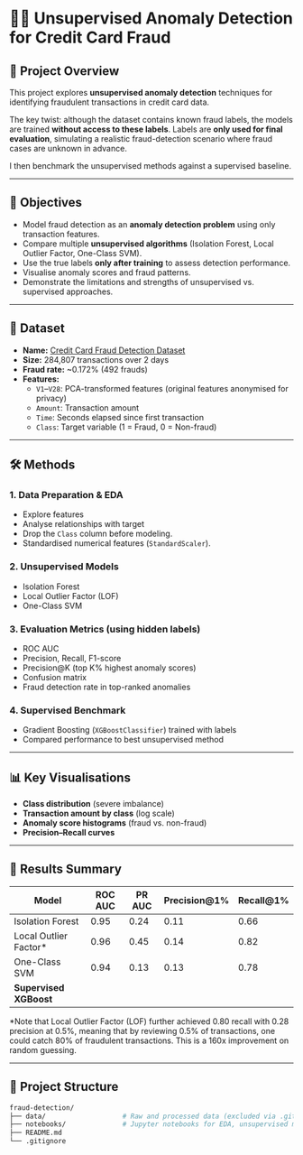 # 🕵️‍♂️ Unsupervised Anomaly Detection for Credit Card Fraud

## 📌 Project Overview

This project explores **unsupervised anomaly detection** techniques for identifying fraudulent transactions in credit card data.

The key twist: although the dataset contains known fraud labels, the models are trained **without access to these labels**. Labels are **only used for final evaluation**, simulating a realistic fraud-detection scenario where fraud cases are unknown in advance.

I then benchmark the unsupervised methods against a supervised baseline.

---

## 🎯 Objectives

- Model fraud detection as an **anomaly detection problem** using only transaction features.
- Compare multiple **unsupervised algorithms** (Isolation Forest, Local Outlier Factor, One-Class SVM).
- Use the true labels **only after training** to assess detection performance.
- Visualise anomaly scores and fraud patterns.
- Demonstrate the limitations and strengths of unsupervised vs. supervised approaches.

---

## 📂 Dataset

- **Name:** [Credit Card Fraud Detection Dataset](https://www.kaggle.com/datasets/mlg-ulb/creditcardfraud)
- **Size:** 284,807 transactions over 2 days
- **Fraud rate:** ~0.172% (492 frauds)
- **Features:**
  - `V1`–`V28`: PCA-transformed features (original features anonymised for privacy)
  - `Amount`: Transaction amount
  - `Time`: Seconds elapsed since first transaction
  - `Class`: Target variable (1 = Fraud, 0 = Non-fraud)

---

## 🛠️ Methods

### 1. **Data Preparation & EDA**
- Explore features
- Analyse relationships with target
- Drop the `Class` column before modeling.
- Standardised numerical features (`StandardScaler`).

### 2. **Unsupervised Models**
- Isolation Forest
- Local Outlier Factor (LOF)
- One-Class SVM

### 3. **Evaluation Metrics** (using hidden labels)
- ROC AUC
- Precision, Recall, F1-score
- Precision@K (top K% highest anomaly scores)
- Confusion matrix
- Fraud detection rate in top-ranked anomalies

### 4. **Supervised Benchmark**
- Gradient Boosting (`XGBoostClassifier`) trained with labels
- Compared performance to best unsupervised method

---

## 📊 Key Visualisations

- **Class distribution** (severe imbalance)
- **Transaction amount by class** (log scale)
- **Anomaly score histograms** (fraud vs. non-fraud)
- **Precision–Recall curves**

---

## 🚀 Results Summary

| Model                 | ROC AUC  | PR AUC | Precision@1% | Recall@1% |
|-----------------------|----------|--------|--------------|-----------|
| Isolation Forest      | 0.95     | 0.24   | 0.11         | 0.66      |
| Local Outlier Factor* | 0.96     | 0.45   | 0.14         | 0.82      |
| One-Class SVM         | 0.94     | 0.13   | 0.13         | 0.78      |
| **Supervised XGBoost**|          |        |              |           |

*Note that Local Outlier Factor (LOF) further achieved 0.80 recall with 0.28 precision at 0.5%, meaning that by reviewing 0.5% of transactions, one could catch 80% of fraudulent transactions. This is a 160x improvement on random guessing.

---

## 📂 Project Structure

```bash
fraud-detection/
├── data/                   # Raw and processed data (excluded via .gitignore)
├── notebooks/              # Jupyter notebooks for EDA, unsupervised modelling and supervised modelling
├── README.md
└── .gitignore